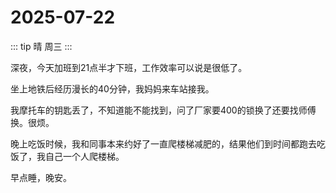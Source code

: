 # 2025-07-22

::: tip
晴 周三
:::

深夜，今天加班到21点半才下班，工作效率可以说是很低了。

坐上地铁后经历漫长的40分钟，我妈妈来车站接我。

我摩托车的钥匙丢了，不知道能不能找到，问了厂家要400的锁换了还要找师傅换。很烦。

晚上吃饭时候，我和同事本来约好了一直爬楼梯减肥的，结果他们到时间都跑去吃饭了，我自己一个人爬楼梯。

早点睡，晚安。